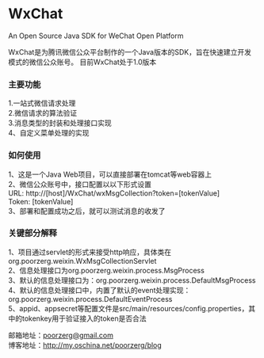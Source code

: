 WxChat
========

An Open Source Java SDK for WeChat Open Platform

WxChat是为腾讯微信公众平台制作的一个Java版本的SDK，旨在快速建立开发模式的微信公众账号。
目前WxChat处于1.0版本

<h3>主要功能</h3>
1.一站式微信请求处理</br>
2.微信请求的算法验证</br>
3.消息类型的封装和处理接口实现</br>
4、自定义菜单处理的实现</br>

<h3>如何使用</h3>
1、这是一个Java Web项目，可以直接部署在tomcat等web容器上</br>
2、微信公众账号中，接口配置以以下形式设置</br>
	URL: http://[host]/WxChat/wxMsgCollection?token=[tokenValue]</br>
	Token: [tokenValue]</br>
3、部署和配置成功之后，就可以测试消息的收发了</br>

<h3>关键部分解释</h3>
1、项目通过servlet的形式来接受http响应，具体类在org.poorzerg.weixin.WxMsgCollectionServlet</br>
2、信息处理接口为org.poorzerg.weixin.process.MsgProcess</br>
3、默认的信息处理接口为：org.poorzerg.weixin.process.DefaultMsgProcess</br>
4、默认的信息处理接口中，内置了默认的event处理实现：org.poorzerg.weixin.process.DefaultEventProcess</br>
5、appid、appsecret等配置文件是src/main/resources/config.properties，其中的tokenkey用于验证接入的token是否合法</br>

邮箱地址：poorzerg@gmail.com</br>
博客地址：http://my.oschina.net/poorzerg/blog</br>